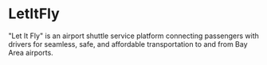 # LetItFly
"Let It Fly" is an airport shuttle service platform connecting passengers with drivers for seamless, safe, and affordable transportation to and from Bay Area airports.
